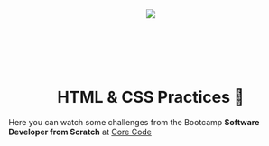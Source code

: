 <div align="center" style="height: 100px">
<img src="https://uploads-ssl.webflow.com/622ecede02e90a7526aafe35/622ed25bed04e77d4988729b_corecode%20logo%20negative.svg">
</div>

<h1 align="center">
HTML & CSS Practices 🚀
</h1>

Here you can watch some challenges from the Bootcamp **Software Developer from Scratch** at [Core Code](https://www.core-code.io/)
